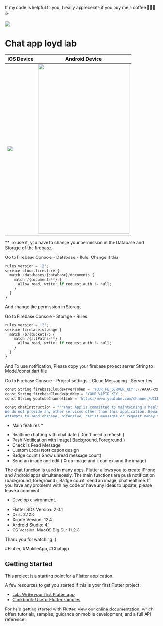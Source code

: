 If my code is helpful to you, I really appreceiate if you buy me a coffee 🙇🏻‍♂️☕️

[![](https://1.bp.blogspot.com/-dvUCBQdmi0s/YFfLITMCaiI/AAAAAAAABZE/Ej-_5PgqW14KKLYWVJg1SzlRup4Rvf_fQCLcBGAsYHQ/s0/68747470733a2f2f7777772e6275796d6561636f666665652e636f6d2f6173736574732f696d672f637573746f6d5f696d616765732f6f72616e67655f696d672e706e67.png)](https://www.buymeacoffee.com/loydkim)

# Chat app loyd lab

| iOS Device  | Android Device |
| ------------- | ------------- |
| ![](https://github.com/loydkim/chat_app_loyd/blob/master/Chat_App_iOS.gif)  | <img src="https://github.com/loydkim/chat_app_loyd/blob/master/Chat_App_Android.gif" width="300" height="560">  |

** To use it, you have to change your permission in the Database and Storage of the firebase.

Go to Firebase Console - Database - Rule. Change it this

```python
rules_version = '2';
service cloud.firestore {
  match /databases/{database}/documents {
    match /{document=**} {
      allow read, write: if request.auth != null;
    }
  }
}
```



And change the permission in Storage

Go to Firebase Console - Storage - Rules.

```python
rules_version = '2';
service firebase.storage {
  match /b/{bucket}/o {
    match /{allPaths=**} {
      allow read, write: if request.auth != null;
    }
  }
}

```

And To use notification, Please copy your firebase project server String to Model/const.dart file

Go to Firebase Console - Project settings - Cloud Messaging - Server key.

```python
const String firebaseCloudserverToken = 'YOUR_FB_SERVER_KEY';//AAAAFxtLywg:APA91bFbcXfhUI2b2MagqgYnL
const String firebaseCloudvapidKey = 'YOUR_VAPID_KEY';
const String youtubeChannelLink = 'https://www.youtube.com/channel/UCLNCErWFQ6LZoaV_JKOq_lQ';

const chatInstruction = """Chat App is committed to maintaining a healthy chat, and blocks users who disseminated vegan chats or photos.
We do not provide any other services other than this application. Beware of scam or illegal website promotion.
Attempts to send obscene, offensive, racist messages or request money transactions can result in permanent suspension and criminal prosecution.""";


```


* Main features *

- Realtime chatting with chat date ( Don't need a refresh )
- Push Notification with Image( Background, Foreground )
- Check is Read Message
- Custom Local Notification design
- Badge count ( Show unread message count)
- Send an image and edit ( Crop image and it can expand the image)

 The chat function is used in many apps. Flutter allows you to create iPhone and Android apps simultaneously. The main functions are push notification (background, foreground), Badge count, send an image, chat realtime. If you have any problems with my code or have any ideas to update, please leave a comment.

* Develop environment.

- Flutter SDK Version: 2.0.1
- Dart: 2.12.0
- Xcode Version: 12.4
- Android Studio: 4.1
- OS Version: MacOS Big Sur 11.2.3

Thank you for watching :)

#Flutter, #MobileApp, #Chatapp

## Getting Started

This project is a starting point for a Flutter application.

A few resources to get you started if this is your first Flutter project:

- [Lab: Write your first Flutter app](https://flutter.dev/docs/get-started/codelab)
- [Cookbook: Useful Flutter samples](https://flutter.dev/docs/cookbook)

For help getting started with Flutter, view our
[online documentation](https://flutter.dev/docs), which offers tutorials,
samples, guidance on mobile development, and a full API reference.
